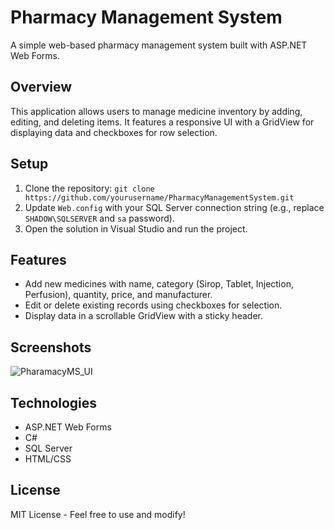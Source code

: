 # Pharmacy Management System

A simple web-based pharmacy management system built with ASP.NET Web Forms.

## Overview

This application allows users to manage medicine inventory by adding, editing, and deleting items. It features a responsive UI with a GridView for displaying data and checkboxes for row selection.

## Setup

1. Clone the repository: `git clone https://github.com/yourusername/PharmacyManagementSystem.git`
2. Update `Web.config` with your SQL Server connection string (e.g., replace `SHADOW\SQLSERVER` and `sa` password).
3. Open the solution in Visual Studio and run the project.

## Features

- Add new medicines with name, category (Sirop, Tablet, Injection, Perfusion), quantity, price, and manufacturer.
- Edit or delete existing records using checkboxes for selection.
- Display data in a scrollable GridView with a sticky header.

## Screenshots

![PharamacyMS_UI](https://github.com/user-attachments/assets/dc251d52-d245-46f3-8529-dda0fcd1c543)

## Technologies

- ASP.NET Web Forms
- C#
- SQL Server
- HTML/CSS

## License

MIT License - Feel free to use and modify!
